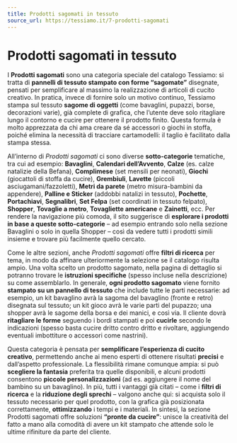 ```yaml
---
title: Prodotti sagomati in tessuto
source_url: https://tessiamo.it/7-prodotti-sagomati
---
```

# Prodotti sagomati in tessuto

I **Prodotti sagomati** sono una categoria speciale del catalogo Tessiamo: si tratta di **pannelli di tessuto stampato con forme “sagomate”** disegnate, pensati per semplificare al massimo la realizzazione di articoli di cucito creativo. In pratica, invece di fornire solo un motivo continuo, Tessiamo stampa sul tessuto **sagome di oggetti** (come bavaglini, pupazzi, borse, decorazioni varie), già complete di grafica, che l’utente deve solo ritagliare lungo il contorno e cucire per ottenere il prodotto finito. Questa formula è molto apprezzata da chi ama creare da sé accessori o giochi in stoffa, poiché elimina la necessità di tracciare cartamodelli: il taglio è facilitato dalla stampa stessa.

All’interno di *Prodotti sagomati* ci sono diverse **sotto-categorie** tematiche, tra cui ad esempio: **Bavaglini**, **Calendari dell’Avvento**, **Calze** (es. calze natalizie della Befana), **Complimese** (set mensili per neonati), **Giochi** (giocattoli di stoffa da cucire), **Grembiuli**, **Lavette** (piccoli asciugamani/fazzoletti), **Metri da parete** (metro misura-bambini da appendere), **Palline e Sticker** (addobbi natalizi in tessuto), **Pochette**, **Portachiavi**, **Segnalibri**, **Set Felpa** (set coordinati in tessuto felpato), **Shopper**, **Tovaglie a metro**, **Tovagliette americane** e **Zainetti**, ecc. Per rendere la navigazione più comoda, il sito suggerisce di **esplorare i prodotti in base a queste sotto-categorie** – ad esempio entrando solo nella sezione Bavaglini o solo in quella Shopper – così da vedere tutti i prodotti simili insieme e trovare più facilmente quello cercato.

Come le altre sezioni, anche *Prodotti sagomati* offre **filtri di ricerca** per tema, in modo da affinare ulteriormente la selezione se il catalogo risulta ampio. Una volta scelto un prodotto sagomato, nella pagina di dettaglio si potranno trovare le **istruzioni specifiche** (spesso incluse nella descrizione) su come assemblarlo. In generale, **ogni prodotto sagomato** viene fornito **stampato su un pannello di tessuto** che include tutte le parti necessarie: ad esempio, un kit bavaglino avrà la sagoma del bavaglino (fronte e retro) disegnata sul tessuto; un kit gioco avrà le varie parti del pupazzo; una shopper avrà le sagome della borsa e dei manici, e così via. Il cliente dovrà **ritagliare le forme** seguendo i bordi stampati e poi **cucirle** secondo le indicazioni (spesso basta cucire dritto contro dritto e rivoltare, aggiungendo eventuali imbottiture o accessori come nastrini).

Questa categoria è pensata per **semplificare l’esperienza di cucito creativo**, permettendo anche ai meno esperti di ottenere risultati **precisi** e dall’aspetto professionale. La flessibilità rimane comunque ampia: si può **scegliere la fantasia** preferita tra quelle disponibili, e alcuni prodotti consentono **piccole personalizzazioni** (ad es. aggiungere il nome del bambino su un bavaglino). In più, tutti i vantaggi già citati – come i **filtri di ricerca** e la **riduzione degli sprechi** – valgono anche qui: si acquista solo il tessuto necessario per quel prodotto, con la grafica già posizionata correttamente, **ottimizzando** i tempi e i materiali. In sintesi, la sezione Prodotti sagomati offre soluzioni **“pronte da cucire”**: unisce la creatività del fatto a mano alla comodità di avere un kit stampato che attende solo le ultime rifiniture da parte del cliente.
